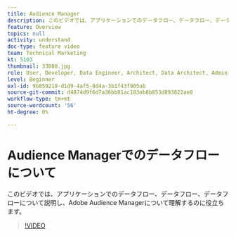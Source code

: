 ```yaml
---
title: Audience Manager
description: このビデオでは、アプリケーションでのデータフロー、データフロー、データフローについて説明し、Adobe Audience Managerについて理解するのに役立ちます。
feature: Overview
topics: null
activity: understand
doc-type: feature video
team: Technical Marketing
kt: 5103
thumbnail: 33888.jpg
role: User, Developer, Data Engineer, Architect, Data Architect, Admin, Leader
level: Beginner
exl-id: 9b859219-d1d9-4af5-8d4a-3b1f43f905ab
source-git-commit: d4874d9f6d7a36bb81ac183eb8b853d893822ae0
workflow-type: tm+mt
source-wordcount: '56'
ht-degree: 0%

---
```


# Audience Managerでのデータフローについて

このビデオでは、アプリケーションでのデータフロー、データフロー、データフローについて説明し、Adobe Audience Managerについて理解するのに役立ちます。

>[!VIDEO](https://video.tv.adobe.com/v/33888/?quality=12)
